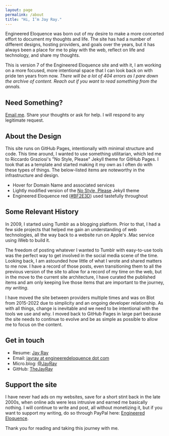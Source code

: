 ```yaml
---
layout: page
permalink: /about
title: "Hi, I’m Jay Ray."
---
```


Engineered Eloquence was born out of my desire to make a more concerted effort to document my thoughts and life. The site has had a number of different designs, hosting providers, and goals over the years, but it has always been a place for me to play with the web, reflect on life and technology, and share my thoughts.

This is version 7 of the Engineered Eloquence site and with it, I am working on a more focused, more intentional space that I can look back on with pride ten years from now. *There will be a lot of 404 errors as I pare down the archive of content. Reach out if you want to read something from the annals.*

## Need Something?

<a href="mailto:jayray@engineeredeloquence.com">Email me</a>. Share your thoughts or ask for help. I will respond to any legitimate request.

## About the Design

This site runs on GitHub Pages, intentionally with minimal structure and code. This time around, I wanted to use something utilitarian, which led me to Riccardo Graziosi's "No Style, Please" Jekyll theme for GitHub Pages. I took that as a template and started making it my own as I often do with these types of things. The below-listed items are noteworthy in the infrastructure and design.

+ Hover for Domain Name and associated services
+ Lightly modified version of the [No Style, Please](https://github.com/riggraz/no-style-please) Jekyll theme
+ Engineered Eloquence red ([#BF2E3D](https://www.colorhexa.com/bf2e3d)) used tastefully throughout

## Some Relevant History

In 2009, I started using Tumblr as a blogging platform. Prior to that, I had a few side projects that helped me gain an understanding of web technologies, all the way back to a website run on Apple's .Mac service using iWeb to build it. 

The freedom of posting whatever I wanted to Tumblr with easy-to-use tools was the perfect way to get involved in the social media scene of the time. Looking back, I am astounded how little of what I wrote and shared matters to me now. I have a record of those posts, even transitioning them to all the previous version of the site to allow for a record of my time on the web, but in the move to the current site architecture, I have curated the published items and am only keeping live those items that are important to the journey, *my writing*.

I have moved the site between providers multiple times and was on Blot from 2015-2022 due to simplicity and an ongoing developer relationship. As with all things, change is inevitable and we need to be intentional with the tools we use and why. I moved back to GitHub Pages in large part because the site needs to continue to evolve and be as simple as possible to allow me to focus on the content.

## Get in touch

+ Resume: [Jay Ray](/jayray)
+ Email: <a href="mailto:jayray@engineeredeloquence.com">jayray at engineeredeloquence dot com</a>
+ Micro.blog: [@JayRay](https://micro.blog/jayray)
+ GitHub: <a href="https://github.com/thejayray/">TheJayRay</a>

## Support the site

I have never had ads on my websites, save for a short stint back in the late 2000s, when online ads were less intrusive and earned me basically nothing. I will continue to write and post, all without monetizing it, but if you want to support my writing, do so through PayPal here: <a href="https://paypal.me/engineeredeloquence">Engineered Eloquence</a>.

Thank you for reading and taking this journey with me.